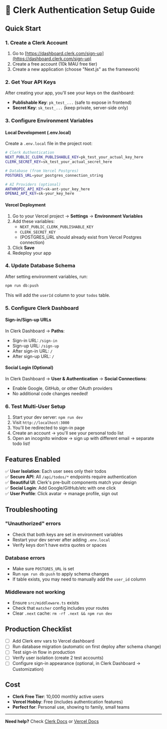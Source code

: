 # 🔐 Clerk Authentication Setup Guide

## Quick Start

### 1. Create a Clerk Account

1. Go to [https://dashboard.clerk.com/sign-up](https://dashboard.clerk.com/sign-up)
2. Create a free account (10k MAU free tier)
3. Create a new application (choose "Next.js" as the framework)

### 2. Get Your API Keys

After creating your app, you'll see your keys on the dashboard:

- **Publishable Key**: `pk_test_...` (safe to expose in frontend)
- **Secret Key**: `sk_test_...` (keep private, server-side only)

### 3. Configure Environment Variables

#### Local Development (.env.local)

Create a `.env.local` file in the project root:

```bash
# Clerk Authentication
NEXT_PUBLIC_CLERK_PUBLISHABLE_KEY=pk_test_your_actual_key_here
CLERK_SECRET_KEY=sk_test_your_actual_secret_here

# Database (from Vercel Postgres)
POSTGRES_URL=your_postgres_connection_string

# AI Providers (optional)
ANTHROPIC_API_KEY=sk-ant-your_key_here
OPENAI_API_KEY=sk-your_key_here
```

#### Vercel Deployment

1. Go to your Vercel project → **Settings** → **Environment Variables**
2. Add these variables:
   - `NEXT_PUBLIC_CLERK_PUBLISHABLE_KEY`
   - `CLERK_SECRET_KEY`
   - (POSTGRES_URL should already exist from Vercel Postgres connection)
3. Click **Save**
4. Redeploy your app

### 4. Update Database Schema

After setting environment variables, run:

```bash
npm run db:push
```

This will add the `userId` column to your `todos` table.

### 5. Configure Clerk Dashboard

#### Sign-in/Sign-up URLs

In Clerk Dashboard → **Paths**:

- Sign-in URL: `/sign-in`
- Sign-up URL: `/sign-up`
- After sign-in URL: `/`
- After sign-up URL: `/`

#### Social Login (Optional)

In Clerk Dashboard → **User & Authentication** → **Social Connections**:

- Enable Google, GitHub, or other OAuth providers
- No additional code changes needed!

### 6. Test Multi-User Setup

1. Start your dev server: `npm run dev`
2. Visit `http://localhost:3000`
3. You'll be redirected to sign-in page
4. Create an account → you'll see your personal todo list
5. Open an incognito window → sign up with different email → separate todo list!

## Features Enabled

✅ **User Isolation**: Each user sees only their todos  
✅ **Secure API**: All `/api/todos/*` endpoints require authentication  
✅ **Beautiful UI**: Clerk's pre-built components match your design  
✅ **Social Login**: Add Google/GitHub/etc with one click  
✅ **User Profile**: Click avatar → manage profile, sign out

## Troubleshooting

### "Unauthorized" errors

- Check that both keys are set in environment variables
- Restart your dev server after adding `.env.local`
- Verify keys don't have extra quotes or spaces

### Database errors

- Make sure `POSTGRES_URL` is set
- Run `npm run db:push` to apply schema changes
- If table exists, you may need to manually add the `user_id` column

### Middleware not working

- Ensure `src/middleware.ts` exists
- Check that `matcher` config includes your routes
- Clear `.next` cache: `rm -rf .next && npm run dev`

## Production Checklist

- [ ] Add Clerk env vars to Vercel dashboard
- [ ] Run database migration (automatic on first deploy after schema change)
- [ ] Test sign-in flow in production
- [ ] Verify user isolation (create 2 test accounts)
- [ ] Configure sign-in appearance (optional, in Clerk Dashboard → Customization)

## Cost

- **Clerk Free Tier**: 10,000 monthly active users
- **Vercel Hobby**: Free (includes authentication features)
- **Perfect for**: Personal use, showing to family, small teams

---

**Need help?** Check [Clerk Docs](https://clerk.com/docs/quickstarts/nextjs) or [Vercel Docs](https://vercel.com/docs/storage/vercel-postgres)
